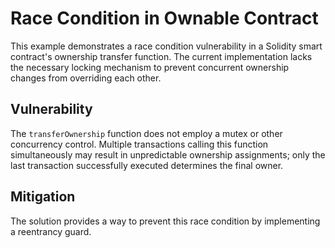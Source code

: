 # Race Condition in Ownable Contract
This example demonstrates a race condition vulnerability in a Solidity smart contract's ownership transfer function.  The current implementation lacks the necessary locking mechanism to prevent concurrent ownership changes from overriding each other.

## Vulnerability
The `transferOwnership` function does not employ a mutex or other concurrency control.  Multiple transactions calling this function simultaneously may result in unpredictable ownership assignments; only the last transaction successfully executed determines the final owner.

## Mitigation
The solution provides a way to prevent this race condition by implementing a reentrancy guard.